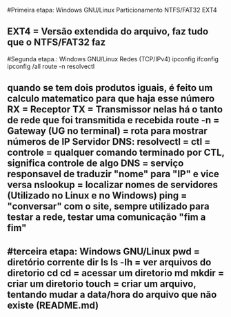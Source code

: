 #Primeira etapa: Windows     GNU/Linux
Particionamento  NTFS/FAT32  EXT4

EXT4 = Versão extendida do arquivo, faz tudo que o NTFS/FAT32 faz
--------------------------------------------------------------------------------------------------------------
#Segunda etapa.:   Windows        GNU/Linux
Redes (TCP/IPv4)   ipconfig       ifconfig
                   ipconfig /all  route -n
                                  resolvectl

quando se tem dois produtos iguais, é feito um calculo matematico para que haja esse número
RX = Receptor
TX = Transmissor
nelas há o tanto de rede que foi transmitida e recebida
route -n = Gateway (UG no terminal) = rota para mostrar números de IP
Servidor DNS: resolvectl =
ctl = controle = qualquer comando terminado por CTL, significa controle de algo
DNS = serviço responsavel de traduzir "nome" para "IP" e vice versa
nslookup = localizar nomes de servidores (Utilizado no Linux e no Windows)
ping = "conversar" com o site, sempre utilizado para testar a rede, testar uma comunicação "fim a fim"
--------------------------------------------------------------------------------------------------------------
#terceira etapa:  Windows       GNU/Linux
                                pwd = diretório corrente
			      dir ls		ls -lh = ver arquivos do diretorio
				  cd            cd = acessar um diretorio
				  md            mkdir = criar um diretorio
				                touch = criar um arquivo, tentando mudar a data/hora do arquivo que não existe (README.md)
-----------------------------------------------------------------------------------------------------------------------------
